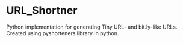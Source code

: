 # URL_Shortner
Python implementation for generating Tiny URL- and bit.ly-like URLs. 
Created using pyshorteners library in python.
